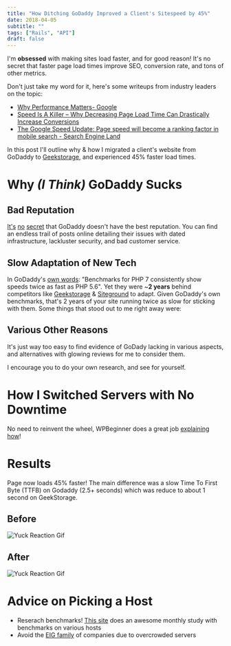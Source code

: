 ```yaml
---
title: "How Ditching GoDaddy Improved a Client's Sitespeed by 45%"
date: 2018-04-05
subtitle: ""
tags: ["Rails", "API"]
draft: false
---
```


I'm **obsessed** with making sites load faster, and for good reason! It's no secret that faster page load times improve SEO, conversion rate, and tons of other metrics.
<!--more-->

Don't just take my word for it, here's some writeups from industry leaders on the topic:

- [Why Performance Matters- Google](https://developers.google.com/web/fundamentals/performance/why-performance-matters/)
- [Speed Is A Killer – Why Decreasing Page Load Time Can Drastically Increase Conversions](https://blog.kissmetrics.com/speed-is-a-killer/)
- [The Google Speed Update: Page speed will become a ranking factor in mobile search - Search Engine Land](https://searchengineland.com/google-speed-update-page-speed-will-become-ranking-factor-mobile-search-289904)

In this post I'll outline why & how I migrated a client's website from GoDaddy to [Geekstorage](http://www.geekstorage.com/aff/1054), and experienced 45% faster load times.


# Why *(I Think)* GoDaddy Sucks
## Bad Reputation
[It's](https://www.forbes.com/sites/kellyclay/2012/09/10/5-reasons-you-should-leave-godaddy-and-how/) [no](https://www.reddit.com/r/sysadmin/comments/4txq5q/why_does_rsysadmin_hate_godaddy/) [secret](https://www.quora.com/Is-GoDaddy-a-good-choice-for-web-hosting) that GoDaddy doesn't have the best reputation. You can find an endless trail of posts online detailing their issues with dated infrastructure, lackluster security, and bad customer service.

## Slow Adaptation of New Tech
In GoDaddy's [own words](https://www.godaddy.com/garage/php-7-now-available-cpanel-hosting-plans/): "Benchmarks for PHP 7 consistently show speeds twice as fast as PHP 5.6". Yet they were ~**2 years** behind competitors like [Geekstorage](https://www.geekstorage.com/blog/index.php/php-7-0-0-is) & [Siteground](https://www.siteground.com/blog/php-7-with-opcache/) to adapt. Given GoDaddy's own benchmarks, that's 2 years of your site running twice as slow for sticking with them.
Some things that stood out to me right away were:

## Various Other Reasons
It's just way too easy to find evidence of GoDady lacking in various aspects, and alternatives with glowing reviews for me to consider them.

I encourage you to do your own research, and see for yourself.

# How I Switched Servers with No Downtime
No need to reinvent the wheel, WPBeginner does a great job [explaining how](https://www.wpbeginner.com/wp-tutorials/how-to-move-wordpress-to-a-new-host-or-server-with-no-downtime/)!

# Results
Page now loads 45% faster! The main difference was a slow Time To First Byte (TTFB) on Godaddy (2.5+ seconds) which was reduce to about 1 second on GeekStorage.

## Before
<div class="caption">
<img src="https://ci6.googleusercontent.com/proxy/F7ij41kSyICJF09i6HBL6TbAhbCD2QMW38yLxlTsmQL1wFw1Ub4SeLWG6Z0Wks8s7Ur0M-g=s0-d-e1-ft#https://i.imgur.com/hkdCcb1.png" alt="Yuck Reaction Gif"></div>

## After
<div class="caption">
<img src="https://ci6.googleusercontent.com/proxy/9JPTPo4eFta7WDNiWGP7ELpBglHguAzxMVzihC2UZiVAn71R9p6EYdf49g7o6gMRgA5b8k8=s0-d-e1-ft#https://i.imgur.com/9y3uF5b.png" alt="Yuck Reaction Gif"></div>

# Advice on Picking a Host
- Reserach benchmarks! [This site](https://researchasahobby.com/hosting-performance-contest-september-2018-roundup/) does an awesome monthly study with benchmarks on various hosts
- Avoid the [EIG family](https://www.google.com/search?q=researchasahobby&oq=researchasahobby+&aqs=chrome..69i57j69i65j69i60j69i59j69i60l2.3963j1j7&sourceid=chrome&ie=UTF-8) of companies due to overcrowded servers

<!-- - Siteground consistently score better than GoDaddy in benchmarks [1](http://www.onlinemediamasters.com/siteground-vs-godaddy-wordpress/) [2](https://inlinehostblogger.com/siteground-vs-godaddy) [3](https://www.wpsitecare.com/performance-of-7-top-wordpress-hosting-companies-compared/)
- Siteground consistently score better than GoDaddy in benchmarks customer reviews Trustpilot: [G](https://www.trustpilot.com/review/www.godaddy.com)v[S](https://www.trustpilot.com/review/www.siteground.com) WebHostingGeeks: [G](https://webhostinggeeks.com/providers/godaddy)v[S](https://webhostinggeeks.com/providers/siteground) HostAdvice: [G](https://hostadvice.com/hosting-company/godaddy-reviews/)v[S](https://hostadvice.com/hosting-company/siteground-reviews/).
- Siteground makes a [strong effort](https://www.siteground.com/speed) to keep their infrastructure up to date and speedy. GoDaddy... not so much. -->


<!--
# Before & After Results
Before:
https://gtmetrix.com/reports/livingleanprogram.com/Y0J7utMh
https://www.webpagetest.org/result/180406_W6_80a1488d2fe00c35e25116611e96e3dc/#run2 -->
